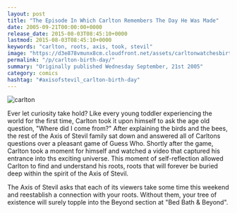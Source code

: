 ```yaml
---
layout: post
title: "The Episode In Which Carlton Remembers The Day He Was Made"
date: 2005-09-21T00:00:00+0000
release_date: 2015-08-03T08:45:10+0000
lastmod: 2015-08-03T08:45:10+0000
keywords: "carlton, roots, axis, took, stevil"
image: "https://d3e878vmunx8cm.cloudfront.net/assets/carltonwatchesbirth.jpg"
permalink: "/p/carlton-birth-day/"
summary: "Originally published Wednesday September, 21st 2005"
category: comics
hashtag: "#axisofstevil_carlton-birth-day"
---
```


![carlton](https://d3e878vmunx8cm.cloudfront.net/assets/carltonwatchesbirth.jpg)

Ever let curiosity take hold? Like every young toddler experiencing the world for the first time, Carlton took it upon himself to ask the age old question, "Where did I come from?" After explaining the birds and the bees, the rest of the Axis of Stevil family sat down and answered all of Carltons questions over a pleasant game of Guess Who. Shortly after the game, Carlton took a moment for himself and watched a video that captured his entrance into ths exciting universe. This moment of self-reflection allowed Carlton to find and understand his roots, roots that will forever be buried deep within the spirit of the Axis of Stevil.

The Axis of Stevil asks that each of its viewers take some time this weekend and reestablish a connection with your roots. Without them, your tree of existence will surely topple into the Beyond section at "Bed Bath & Beyond".
